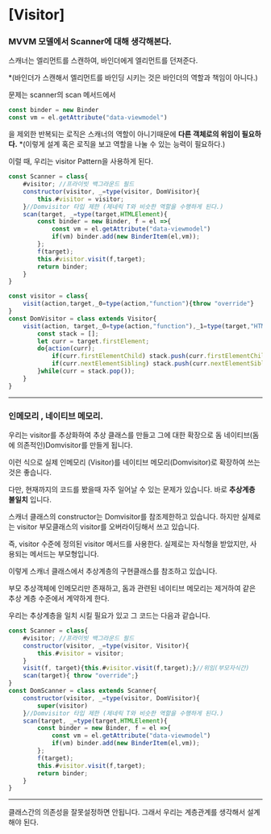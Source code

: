 # [Visitor]

### MVVM 모델에서 Scanner에 대해 생각해본다.

스캐너는 엘리먼트를 스캔하여, 바인더에게 엘리먼트를 던져준다.

*(바인더가 스캔해서 엘리먼트를 바인딩 시키는 것은 바인더의 역할과 책임이 아니다.)

문제는 scanner의 scan 메서드에서 

```jsx
const binder = new Binder
const vm = el.getAttribute("data-viewmodel")
```

을  제외한 반복되는 로직은 스캐너의 역할이 아니기때문에 **다른 객체로의 위임이 필요하다.**
*(이렇게 설계 혹은 로직을 보고 역할을 나눌 수 있는 능력이 필요하다.)

이럴 때, 우리는 visitor Pattern을 사용하게 된다.

```jsx
const Scanner = class{
	#visitor; //프라이빗 백그라운드 필드 
	constructor(visitor, _=type(visitor, DomVisitor){
		this.#visitor = visitor;
	}//Domvisitor 타입 제한 (제네릭 T와 비슷한 역할을 수행하게 된다.)
	scan(target, _=type(target,HTMLElement){
		const binder = new Binder, f = el =>{
			const vm = el.getAttribute("data-viewmodel")
			if(vm) binder.add(new BinderItem(el,vm));
		};
		f(target);
		this.#visitor.visit(f,target);
		return binder;
	}
}
```

```jsx
const visitor = class{
	visit(action,target,_0=type(action,"function"){throw "override"}
}
const DomVisitor = class extends Visitor{
	visit(action, target,_0=type(action,"function"),_1=type(target,"HTMLElement"){
		const stack = [];
		let curr = target.firstElement;
		do{action(curr);
			if(curr.firstElementChild) stack.push(curr.firstElementChild);
			if(curr.nextElementSibling) stack.push(curr.nextElementSibling);
		}while(curr = stack.pop());
	}
}
```

---

### 인메모리 , 네이티브 메모리.

우리는 visitor를  추상화하여 추상 클래스를 만들고 그에 대한 확장으로 돔 네이티브(돔에 의존적인)Domvisitor를 만들게 됩니다.

이런 식으로 실제 인메모리 (Visitor)를 네이티브 메모리(Domvisitor)로 확장하여 쓰는 것은 좋습니다.

다만, 현재까지의 코드를 봤을때 자주 일어날 수 있는 문제가 있습니다. 바로 **추상계층 불일치** 입니다.

스캐너 클래스의 constructor는  Domvisitor를 참조제한하고 있습니다. 하지만 실제로는 visitor 부모클래스의 visitor를 오버라이딩해서 쓰고 있습니다. 

즉, visitor 수준에 정의된 visitor 메서드를 사용한다. 실제로는 자식형을 받았지만, 사용되는 메서드는 부모형입니다.

이렇게 스캐너 클래스에서 추상계층의 구현클래스를 참조하고 있습니다.

부모 추상객체에 인메모리만 존재하고, 돔과 관련된 네이티브 메모리는 제거하여 같은 추상 계층 수준에서 계약하게 한다.

우리는 추상계층을 일치 시킬 필요가 있고 그 코드는 다음과 같습니다.

```jsx
const Scanner = class{
	#visitor; //프라이빗 백그라운드 필드 
	constructor(visitor, _=type(visitor, Visitor){
		this.#visitor = visitor;
	}
	visit(f, target){this.#visitor.visit(f,target);}//위임(부모자식간)
	scan(target){ throw "override";}
}
const DomScanner = class extends Scanner{
	constructor(visitor, _=type(visitor, DomVisitor){
		super(visitor)
	}//Domvisitor 타입 제한 (제네릭 T와 비슷한 역할을 수행하게 된다.)
	scan(target, _=type(target,HTMLElement){
		const binder = new Binder, f = el =>{
			const vm = el.getAttribute("data-viewmodel")
			if(vm) binder.add(new BinderItem(el,vm));
		};
		f(target);
		this.#visitor.visit(f,target);
		return binder;
	}
}
```

---

클래스간의 의존성을 잘못설정하면 안됩니다. 그래서 우리는 계층관계를 생각해서 설계해야 된다.